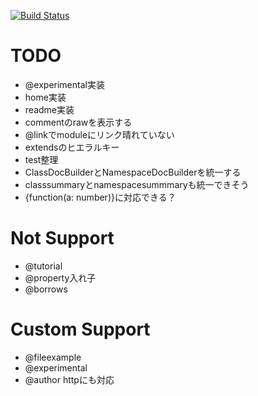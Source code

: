 [![Build Status](https://travis-ci.org/h13i32maru/jsdoc-cloudy.svg?branch=master)](https://travis-ci.org/h13i32maru/jsdoc-cloudy)

# TODO
- @experimental実装
- home実装
- readme実装
- commentのrawを表示する
- @linkでmoduleにリンク晴れていない
- extendsのヒエラルキー
- test整理
- ClassDocBuilderとNamespaceDocBuilderを統一する
- classsummaryとnamespacesummmaryも統一できそう
- {function(a: number)}に対応できる？

# Not Support
- @tutorial
- @property入れ子
- @borrows

# Custom Support
- @fileexample
- @experimental
- @author httpにも対応

